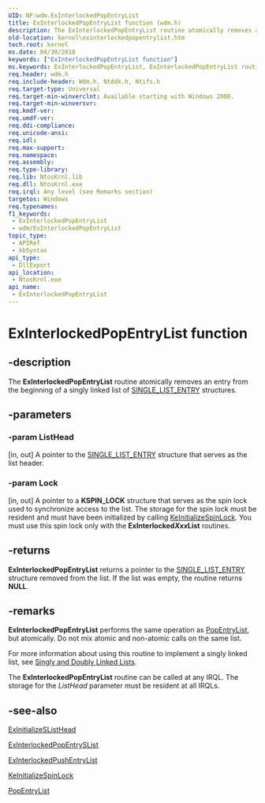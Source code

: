 ```yaml
---
UID: NF:wdm.ExInterlockedPopEntryList
title: ExInterlockedPopEntryList function (wdm.h)
description: The ExInterlockedPopEntryList routine atomically removes an entry from the beginning of a singly linked list of SINGLE_LIST_ENTRY structures.
old-location: kernel\exinterlockedpopentrylist.htm
tech.root: kernel
ms.date: 04/30/2018
keywords: ["ExInterlockedPopEntryList function"]
ms.keywords: ExInterlockedPopEntryList, ExInterlockedPopEntryList routine [Kernel-Mode Driver Architecture], k102_4673c5a1-a650-48c3-934f-c35c202277cc.xml, kernel.exinterlockedpopentrylist, wdm/ExInterlockedPopEntryList
req.header: wdm.h
req.include-header: Wdm.h, Ntddk.h, Ntifs.h
req.target-type: Universal
req.target-min-winverclnt: Available starting with Windows 2000.
req.target-min-winversvr: 
req.kmdf-ver: 
req.umdf-ver: 
req.ddi-compliance: 
req.unicode-ansi: 
req.idl: 
req.max-support: 
req.namespace: 
req.assembly: 
req.type-library: 
req.lib: NtosKrnl.lib
req.dll: NtosKrnl.exe
req.irql: Any level (see Remarks section)
targetos: Windows
req.typenames: 
f1_keywords:
 - ExInterlockedPopEntryList
 - wdm/ExInterlockedPopEntryList
topic_type:
 - APIRef
 - kbSyntax
api_type:
 - DllExport
api_location:
 - NtosKrnl.exe
api_name:
 - ExInterlockedPopEntryList
---
```


# ExInterlockedPopEntryList function


## -description

The <b>ExInterlockedPopEntryList</b> routine atomically removes an entry from the beginning of a singly linked list of <a href="/windows/win32/api/ntdef/ns-ntdef-single_list_entry">SINGLE_LIST_ENTRY</a> structures.

## -parameters

### -param ListHead 

[in, out]
A pointer to the <a href="/windows/win32/api/ntdef/ns-ntdef-single_list_entry">SINGLE_LIST_ENTRY</a> structure that serves as the list header.

### -param Lock 

[in, out]
A pointer to a <b>KSPIN_LOCK</b> structure that serves as the spin lock used to synchronize access to the list. The storage for the spin lock must be resident and must have been initialized by calling <a href="/windows-hardware/drivers/ddi/wdm/nf-wdm-keinitializespinlock">KeInitializeSpinLock</a>. You must use this spin lock only with the <b>ExInterlocked<i>Xxx</i>List</b> routines.

## -returns

<b>ExInterlockedPopEntryList</b> returns a pointer to the <a href="/windows/win32/api/ntdef/ns-ntdef-single_list_entry">SINGLE_LIST_ENTRY</a> structure removed from the list. If the list was empty, the routine returns <b>NULL</b>.

## -remarks

<b>ExInterlockedPopEntryList</b> performs the same operation as <a href="/windows-hardware/drivers/ddi/wdm/nf-wdm-popentrylist">PopEntryList</a>, but atomically. Do not mix atomic and non-atomic calls on the same list.

For more information about using this routine to implement a singly linked list, see <a href="/windows-hardware/drivers/kernel/singly-and-doubly-linked-lists">Singly and Doubly Linked Lists</a>.

The <b>ExInterlockedPopEntryList</b> routine can be called at any IRQL. The storage for the <i>ListHead</i> parameter must be resident at all IRQLs.

## -see-also

<a href="/windows-hardware/drivers/ddi/wdm/nf-wdm-initializeslisthead">ExInitializeSListHead</a>



<a href="/windows-hardware/drivers/ddi/wdm/nf-wdm-exinterlockedpopentryslist">ExInterlockedPopEntrySList</a>



<a href="/previous-versions/ff545418(v=vs.85)">ExInterlockedPushEntryList</a>



<a href="/windows-hardware/drivers/ddi/wdm/nf-wdm-keinitializespinlock">KeInitializeSpinLock</a>



<a href="/windows-hardware/drivers/ddi/wdm/nf-wdm-popentrylist">PopEntryList</a>
